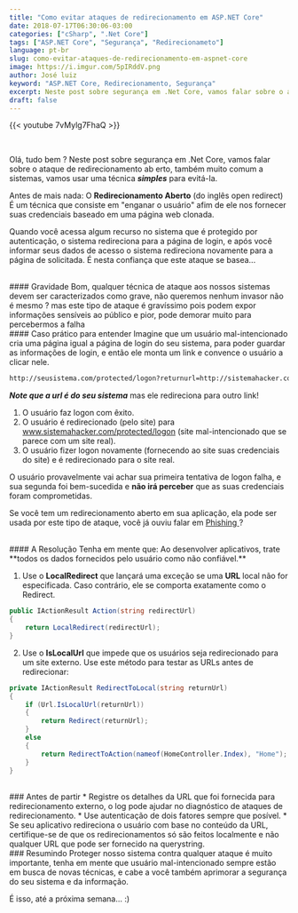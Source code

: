 ```yaml
---
title: "Como evitar ataques de redirecionamento em ASP.NET Core"
date: 2018-07-17T06:30:06-03:00
categories: ["cSharp", ".Net Core"]
tags: ["ASP.NET Core", "Segurança", "Redirecionameto"]
language: pt-br
slug: como-evitar-ataques-de-redirecionamento-em-aspnet-core
image: https://i.imgur.com/5pIRddV.png
author: José luiz
keyword: "ASP.NET Core, Redirecionamento, Segurança"
excerpt: Neste post sobre segurança em .Net Core, vamos falar sobre o ataque de redirecionamento de URL, também muito comum a sistemas, vamos usar uma técnica simples para evitá-la.  
draft: false
---
```


{{< youtube 7vMylg7FhaQ >}} 

<br>

Olá, tudo bem ? Neste post sobre segurança em .Net Core, vamos falar sobre o ataque de redirecionamento ab erto, também muito comum a sistemas, vamos usar uma técnica ***simples*** para evitá-la.


Antes de mais nada: O **Redirecionamento Aberto** (do inglês open redirect) É um técnica que consiste em "enganar o usuário" afim  de ele nos fornecer suas credenciais baseado em uma página web clonada.

Quando você acessa algum recurso no sistema que é protegido por autenticação, o sistema redireciona para a página de login, e após você informar seus dados de acesso o sistema redireciona novamente para a página de solicitada. É nesta confiança que este ataque se basea...


<br>
#### Gravidade
Bom, qualquer técnica de ataque aos nossos sistemas devem ser caracterizados como grave, não queremos nenhum invasor não é mesmo ? mas este tipo de ataque é gravíssimo pois podem expor informações sensíveis ao público e pior, pode demorar muito para percebermos a falha

<br>
#### Caso prático para entender
Imagine que um usuário mal-intencionado cria uma página igual a página de login do seu sistema, para poder guardar as informações de login, e então ele monta um link e convence o usuário a clicar nele.

```html
http://seusistema.com/protected/logon?returnurl=http://sistemahacker.com/protected/logon
```

***Note que a url é do seu sistema*** mas ele redireciona para outro link!

1. O usuário faz logon com êxito.
2. O usuário é redirecionado (pelo site) para www.sistemahacker.com/protected/logon (site mal-intencionado que se parece com um site real).
3. O usuário fizer logon novamente (fornecendo ao site suas credenciais do site) e é redirecionado para o site real.

O usuário provavelmente vai achar sua primeira tentativa de logon falha, e sua segunda foi bem-sucedida e **não irá perceber** que as suas credenciais foram comprometidas. 

Se você tem um redirecionamento aberto em sua aplicação, ela pode ser usada por este tipo de ataque, você já ouviu falar em <a href="https://pt.wikipedia.org/wiki/Phishing" target="_blank"> Phishing  </a> ? 

<br>
#### A Resolução
Tenha em mente que: Ao desenvolver aplicativos, trate **todos os dados fornecidos pelo usuário como não confiável.**

1. Use o **LocalRedirect** que lançará uma exceção se uma **URL** local não for especificada. Caso contrário, ele se comporta exatamente como o Redirect.

```csharp
public IActionResult Action(string redirectUrl)
{
    return LocalRedirect(redirectUrl);
}
```

2. Use o **IsLocalUrl** que impede que os usuários seja redirecionado para um site externo. Use este método para testar as URLs antes de redirecionar:


```csharp
private IActionResult RedirectToLocal(string returnUrl)
{
    if (Url.IsLocalUrl(returnUrl))
    {
        return Redirect(returnUrl);
    }
    else
    {
        return RedirectToAction(nameof(HomeController.Index), "Home");
    }
}
``` 


<br>
### Antes de partir
* Registre os detalhes da URL que foi fornecida para redirecionamento externo, o log pode ajudar no diagnóstico de ataques de redirecionamento.
* Use autenticação de dois fatores sempre que posível.
* Se seu aplicativo redireciona o usuário com base no conteúdo da URL, certifique-se de que os redirecionamentos só são feitos localmente e não qualquer URL que pode ser fornecido na querystring.


<br>
### Resumindo
Proteger nosso sistema contra qualquer ataque é muito importante, tenha em mente que usuário mal-intencionado sempre estão em busca de novas técnicas, e cabe a você também aprimorar a segurança do seu sistema e da informação. 

É isso, até a próxima semana... :) 
